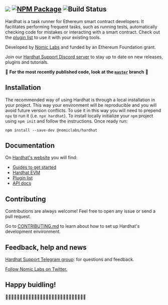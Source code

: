 ![](https://user-images.githubusercontent.com/232174/75543992-f1c39e00-5a1a-11ea-8fd4-8933638b5910.png)
[![NPM Package](https://img.shields.io/npm/v/@nomiclabs/hardhat.svg?style=flat-square)](https://www.npmjs.org/package/@nomiclabs/hardhat)
![Build Status](https://github.com/nomiclabs/hardhat/workflows/CI/badge.svg)
---------
Hardhat is a task runner for Ethereum smart contract developers. It facilitates performing frequent tasks, such as running tests, automatically checking code for mistakes or interacting with a smart contract. Check out the [plugin list](https://usehardhat.com/plugins/) to use it with your existing tools.

Developed by [Nomic Labs](https://nomiclabs.io/) and funded by an Ethereum Foundation grant.

Join our [Hardhat Support Discord server](https://invite.gg/HardhatSupport) to stay up to date on new releases, plugins and tutorials.

🚧 **For the most recently published code, look at the [`master`](https://github.com/nomiclabs/hardhat/tree/master) branch** 🚧

## Installation

The recommended way of using Hardhat is through a local installation in your project. This way your environment will be reproducible and you will avoid future version conflicts. To use it in this way you will need to prepend `npx` to run it (i.e. `npx hardhat`). To install locally initialize your `npm` project using `npm init` and follow the instructions. Once ready run:

    npm install --save-dev @nomiclabs/hardhat

## Documentation

On [Hardhat's website](https://usehardhat.com) you will find:

- [Guides to get started](https://usehardhat.com/getting-started/)
- [Hardhat EVM](https://usehardhat.com/hardhat-evm/)
- [Plugin list](https://usehardhat.com/plugins/)
- [API docs](https://usehardhat.com/api/)


## Contributing

Contributions are always welcome! Feel free to open any issue or send a pull request.

Go to [CONTRIBUTING.md](./CONTRIBUTING.md) to learn about how to set up Hardhat's development environment. 

## Feedback, help and news

[Hardhat Support Telegram group](http://t.me/HardhatSupport): for questions and feedback.

[Follow Nomic Labs on Twitter.](https://twitter.com/nomiclabs)


## Happy buidling!

👷‍♀️👷‍♂️👷‍♀️👷‍♂️👷‍♀️👷‍♂️👷‍♀️👷‍♂️👷‍♀️👷‍♂️👷‍♀️👷‍♂️👷‍♀️👷‍♂️
